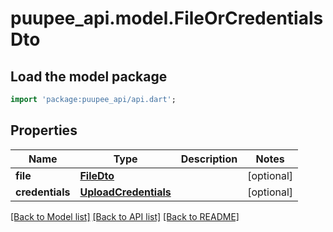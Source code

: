 # puupee_api.model.FileOrCredentialsDto

## Load the model package
```dart
import 'package:puupee_api/api.dart';
```

## Properties
Name | Type | Description | Notes
------------ | ------------- | ------------- | -------------
**file** | [**FileDto**](FileDto.md) |  | [optional] 
**credentials** | [**UploadCredentials**](UploadCredentials.md) |  | [optional] 

[[Back to Model list]](../README.md#documentation-for-models) [[Back to API list]](../README.md#documentation-for-api-endpoints) [[Back to README]](../README.md)



